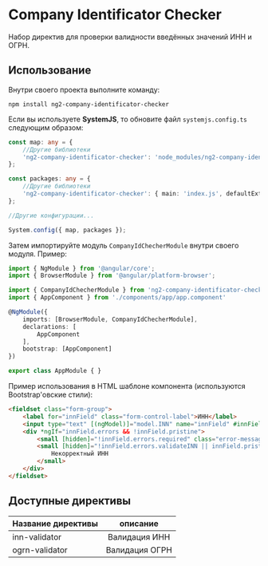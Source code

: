 # Company Identificator Checker

Набор директив для проверки валидности введённых значений ИНН и ОГРН.

## Использование

Внутри своего проекта выполните команду:

```
npm install ng2-company-identificator-checker
```

Если вы используете __SystemJS__, то обновите файл `systemjs.config.ts` следующим образом:

```typescript
const map: any = {
    //Другие библиотеки
    'ng2-company-identificator-checker': 'node_modules/ng2-company-identificator-checker'
};

const packages: any = {
    //Другие библиотеки
    'ng2-company-identificator-checker': { main: 'index.js', defaultExtension: 'js' }
};

//Другие конфигурации...

System.config({ map, packages });
```

Затем импортируйте модуль `CompanyIdChecherModule` внутри своего модуля. Пример:

```typescript
import { NgModule } from '@angular/core';
import { BrowserModule } from '@angular/platform-browser';

import { CompanyIdChecherModule } from 'ng2-company-identificator-checker/index'
import { AppComponent } from './components/app/app.component'

@NgModule({
    imports: [BrowserModule, CompanyIdChecherModule],
    declarations: [
        AppComponent
    ],
    bootstrap: [AppComponent]
})

export class AppModule { }
```

Пример использования в HTML шаблоне компонента (используются Bootstrap'овские стили):

```html
<fieldset class="form-group">
    <label for="innField" class="form-control-label">ИНН</label>
    <input type="text" [(ngModel)]="model.INN" name="innField" #innField="ngModel" class="form-control" inn-validator required />
    <div *ngIf="innField.errors && !innField.pristine">
        <small [hidden]="!innField.errors.required" class="error-message">Данное поле обязательно для заполнения</small>
        <small [hidden]="!innField.errors.validateINN || innField.pristine" class="error-message">
            Некорректный ИНН
        </small>
    </div>
</fieldset>
```

## Доступные директивы

| Название директивы | описание | 
| ------------- |:-------------:|
| inn-validator | Валидация ИНН |
| ogrn-validator | Валидация ОГРН |